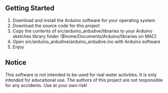## Getting Started

1. Download and install the Arduino software for your operating system
2. Download the source code for this project
3. Copy the contents of src/arduino_ardudive/libraries to your Arduino sketches library folder ($home/Documents/Arduino/libraries on MAC)
4. Open src/arduino_ardudive/arduino_ardudive.ino with Arduino software
5. Enjoy

## Notice

This software is not intended to be used for real water activities. It is only intended for educational use. The authors of this project are not responsible for any accidents. Use at your own risk!